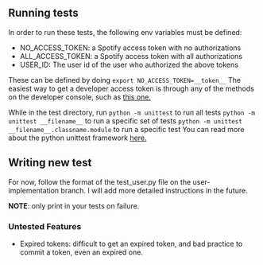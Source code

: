 ## Running tests
In order to run these tests, the following env variables must be defined:
- NO\_ACCESS\_TOKEN:  a Spotify access token with no authorizations
- ALL\_ACCESS\_TOKEN: a Spotify access token with all authorizations
- USER\_ID: The user id of the user who authorized the above tokens

These can be defined by doing `export NO_ACCESS_TOKEN=__token__`
The easiest way to get a developer access token is through any of the methods on
the developer console, such as [this
one.](https://developer.spotify.com/console/get-users-currently-playing-track/?market=&additional_types=)

While in the test directory, run 
`python -m unittest` to run all tests
`python -m unittest __filename__` to run a specific set of tests
`python -m unittest __filename__.classname.module` to run a specific test
You can read more about the python unittest framework
[here.](https://docs.python.org/3/library/unittest.html#unittest.TestCase.assertRaises)


## Writing new test
For now, follow the format of the test\_user.py file on the user-implementation
branch. I will add more detailed instructions in the future.

__NOTE__: only print in your tests on failure.

### Untested Features
- Expired tokens: difficult to get an expired token, and bad practice to commit
    a token, even an expired one.
